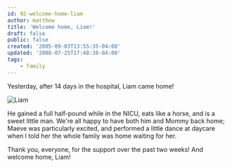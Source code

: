 ```yaml
---
id: 92-welcome-home-liam
author: matthew
title: 'Welcome home, Liam!'
draft: false
public: false
created: '2005-09-03T13:55:35-04:00'
updated: '2008-07-25T17:48:38-04:00'
tags:
    - family
---
```

Yesterday, after 14 days in the hospital, Liam came home!

![Liam](/gallery/gal/homecoming/_thb_43630020.jpg)

He gained a full half-pound while in the NICU, eats like a horse, and is a
sweet little man. We're all happy to have both him and Mommy back home; Maeve
was particularly excited, and performed a little dance at daycare when I told
her the whole family was home waiting for her.

Thank you, everyone, for the support over the past two weeks! And welcome home,
Liam!
